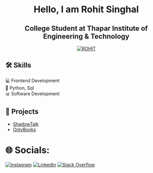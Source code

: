 <h1 align="center">Hello, I am Rohit Singhal</h1>
<h2 align="center">College Student at Thapar Institute of Engineering & Technology</h2>
<p align="center">
  <a href="https://github.com/rohiitsinghal/">
    <img src="https://github-readme-stats.vercel.app/api?username=rohiitsinghal&show_icons=true&theme=dark" alt="ROHIT"/>
  </a>
</p>

## 🛠️ Skills

💻 Frontend Development <br>
🦾 Python, Sql <br>
📊 Software Development <br>

## 🔗 Projects
- [ShadowTalk](https://github.com/PixelEngineers/ShadowTalk)
- [OnlyBooks](https://github.com/PixelEngineers/OnlyBooks)

# 🌐 Socials:
[![Instagram](https://img.shields.io/badge/Instagram-%23E4405F.svg?logo=Instagram&logoColor=white)](https://www.instagram.com/rohhiitsinghal/) [![LinkedIn](https://img.shields.io/badge/LinkedIn-%230077B5.svg?logo=linkedin&logoColor=white)](https://www.linkedin.com/in/rohit-singhal-580682267) [![Stack Overflow](https://img.shields.io/badge/-Stackoverflow-FE7A16?logo=stack-overflow&logoColor=white)](https://stackoverflow.com/users/27646718/rohit-singhal) 


